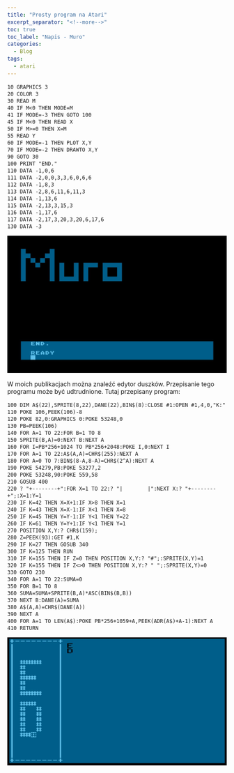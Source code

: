 ```yaml
---
title: "Prosty program na Atari"
excerpt_separator: "<!--more-->"
toc: true
toc_label: "Napis - Muro"
categories:
  - Blog
tags:
  - atari
---
```


~~~
10 GRAPHICS 3
20 COLOR 3
30 READ M
40 IF M<0 THEN MODE=M
41 IF MODE=-3 THEN GOTO 100
45 IF M<0 THEN READ X
50 IF M>=0 THEN X=M
55 READ Y
60 IF MODE=-1 THEN PLOT X,Y
70 IF MODE=-2 THEN DRAWTO X,Y
90 GOTO 30
100 PRINT "END."
110 DATA -1,0,6
111 DATA -2,0,0,3,3,6,0,6,6
112 DATA -1,8,3
113 DATA -2,8,6,11,6,11,3
114 DATA -1,13,6
115 DATA -2,13,3,15,3
116 DATA -1,17,6
117 DATA -2,17,3,20,3,20,6,17,6
130 DATA -3
~~~

![Wykonanie programu na Atari](/assets/images/atari-simple-prog.jpg)

W moich publikacjach można znaleźć edytor duszków.
Przepisanie tego programu może być udtrudnione.
Tutaj przepisany program:

~~~
100 DIM A$(22),SPRITE(8,22),DANE(22),BIN$(8):CLOSE #1:OPEN #1,4,0,"K:"
110 POKE 106,PEEK(106)-8
120 POKE 82,0:GRAPHICS 0:POKE 53248,0
130 PB=PEEK(106)
140 FOR A=1 TO 22:FOR B=1 TO 8
150 SPRITE(B,A)=0:NEXT B:NEXT A
160 FOR I=PB*256+1024 TO PB*256+2048:POKE I,0:NEXT I
170 FOR A=1 TO 22:A$(A,A)=CHR$(255):NEXT A
180 FOR A=0 TO 7:BIN$(8-A,8-A)=CHR$(2^A):NEXT A
190 POKE 54279,PB:POKE 53277,2
200 POKE 53248,90:POKE 559,58
210 GOSUB 400
220 ? "+--------+":FOR X=1 TO 22:? "|        |":NEXT X:? "+--------+";:X=1:Y=1
230 IF K=42 THEN X=X+1:IF X>8 THEN X=1
240 IF K=43 THEN X=X-1:IF X<1 THEN X=8
250 IF K=45 THEN Y=Y-1:IF Y<1 THEN Y=22
260 IF K=61 THEN Y=Y+1:IF Y<1 THEN Y=1
270 POSITION X,Y:? CHR$(159);
280 Z=PEEK(93):GET #1,K
290 IF K=27 THEN GOSUB 340
300 IF K=125 THEN RUN
310 IF K=155 THEN IF Z=0 THEN POSITION X,Y:? "#";:SPRITE(X,Y)=1
320 IF K=155 THEN IF Z<>0 THEN POSITION X,Y:? " ";:SPRITE(X,Y)=0
330 GOTO 230
340 FOR A=1 TO 22:SUMA=0
350 FOR B=1 TO 8
360 SUMA=SUMA+SPRITE(B,A)*ASC(BIN$(B,B))
370 NEXT B:DANE(A)=SUMA
380 A$(A,A)=CHR$(DANE(A))
390 NEXT A
400 FOR A=1 TO LEN(A$):POKE PB*256+1059+A,PEEK(ADR(A$)+A-1):NEXT A
410 RETURN
~~~

![Wykonanie programu na Atari](/assets/images/atari-ghost-editor.jpg)
